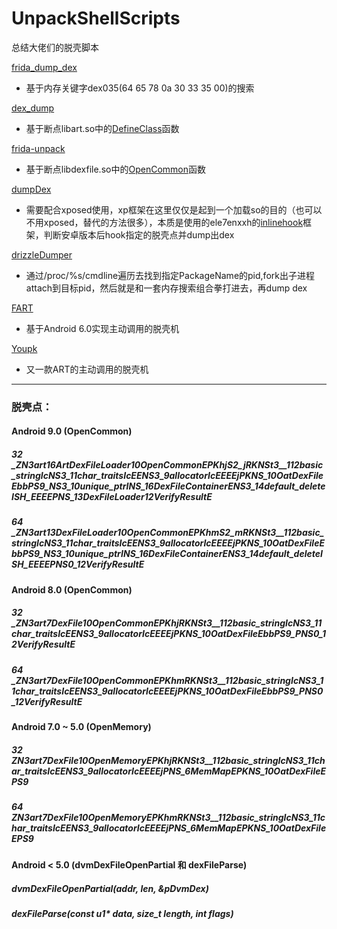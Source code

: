 # UnpackShellScripts
总结大佬们的脱壳脚本

[frida_dump_dex](https://github.com/hluwa/FRIDA-DEXDump)
- 基于内存关键字dex035(64 65 78 0a 30 33 35 00)的搜索

[dex_dump](https://github.com/lasting-yang/frida_dump)
- 基于断点libart.so中的[DefineClass](https://cs.android.com/android/platform/superproject/+/master:art/runtime/class_linker.cc;l=3271;bpv=0;bpt=1)函数

[frida-unpack](https://github.com/dstmath/frida-unpack)
- 基于断点libdexfile.so中的[OpenCommon](https://cs.android.com/android/platform/superproject/+/master:art/libdexfile/dex/dex_file_loader.cc;l=316?q=OpenCommon&sq=&ss=android%2Fplatform%2Fsuperproject)函数

[dumpDex](https://github.com/WrBug/dumpDex)
- 需要配合xposed使用，xp框架在这里仅仅是起到一个加载so的目的（也可以不用xposed，替代的方法很多），本质是使用的ele7enxxh的[inlinehook](https://github.com/ele7enxxh/Android-Inline-Hook)框架，判断安卓版本后hook指定的脱壳点并dump出dex

[drizzleDumper](https://github.com/DrizzleRisk/drizzleDumper)
- 通过/proc/%s/cmdline遍历去找到指定PackageName的pid,fork出子进程attach到目标pid，然后就是和一套内存搜索组合拳打进去，再dump dex

[FART](https://github.com/hanbinglengyue/FART)
- 基于Android 6.0实现主动调用的脱壳机

[Youpk](https://github.com/Youlor/Youpk)
- 又一款ART的主动调用的脱壳机

---
### 脱壳点：
#### **Android 9.0** (OpenCommon)
##### 32 _ZN3art16ArtDexFileLoader10OpenCommonEPKhjS2_jRKNSt3__112basic_stringIcNS3_11char_traitsIcEENS3_9allocatorIcEEEEjPKNS_10OatDexFileEbbPS9_NS3_10unique_ptrINS_16DexFileContainerENS3_14default_deleteISH_EEEEPNS_13DexFileLoader12VerifyResultE
##### 64 _ZN3art13DexFileLoader10OpenCommonEPKhmS2_mRKNSt3__112basic_stringIcNS3_11char_traitsIcEENS3_9allocatorIcEEEEjPKNS_10OatDexFileEbbPS9_NS3_10unique_ptrINS_16DexFileContainerENS3_14default_deleteISH_EEEEPNS0_12VerifyResultE

#### **Android 8.0** (OpenCommon)
##### 32 _ZN3art7DexFile10OpenCommonEPKhjRKNSt3__112basic_stringIcNS3_11char_traitsIcEENS3_9allocatorIcEEEEjPKNS_10OatDexFileEbbPS9_PNS0_12VerifyResultE
##### 64 _ZN3art7DexFile10OpenCommonEPKhmRKNSt3__112basic_stringIcNS3_11char_traitsIcEENS3_9allocatorIcEEEEjPKNS_10OatDexFileEbbPS9_PNS0_12VerifyResultE

#### **Android 7.0 ~ 5.0** (OpenMemory)
##### 32 _ZN3art7DexFile10OpenMemoryEPKhjRKNSt3__112basic_stringIcNS3_11char_traitsIcEENS3_9allocatorIcEEEEjPNS_6MemMapEPKNS_10OatDexFileEPS9_
##### 64 _ZN3art7DexFile10OpenMemoryEPKhmRKNSt3__112basic_stringIcNS3_11char_traitsIcEENS3_9allocatorIcEEEEjPNS_6MemMapEPKNS_10OatDexFileEPS9_

#### **Android < 5.0** (dvmDexFileOpenPartial 和 dexFileParse)
##### dvmDexFileOpenPartial(addr, len, &pDvmDex)
##### dexFileParse(const u1* data, size_t length, int flags)

